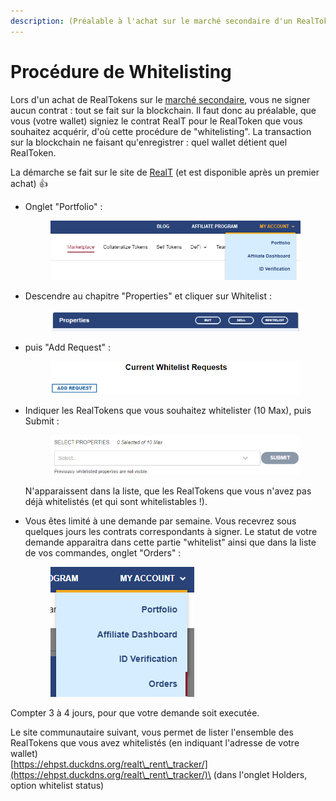 ```yaml
---
description: (Préalable à l'achat sur le marché secondaire d'un RealToken)
---
```


# Procédure de Whitelisting

Lors d'un achat de RealTokens sur le [marché secondaire](acheter-des-realtokens/), vous ne signer aucun contrat : tout se fait sur la blockchain. Il faut donc au préalable, que vous (votre wallet) signiez le contrat RealT pour le RealToken que vous souhaitez acquérir, d'où cette procédure de "whitelisting". La transaction sur la blockchain ne faisant qu'enregistrer : quel wallet détient quel RealToken.

La démarche se fait sur le site de [RealT](https://realt.co/) (et est disponible après un premier achat) :thumbsup:

*   Onglet "Portfolio"  :&#x20;

    <figure><img src="../../.gitbook/assets/image (21).png" alt=""><figcaption></figcaption></figure>
*   Descendre au chapitre "Properties" et cliquer sur Whitelist :&#x20;

    <figure><img src="../../.gitbook/assets/image (71).png" alt=""><figcaption></figcaption></figure>
*   puis "Add Request" :&#x20;

    <figure><img src="../../.gitbook/assets/image (88).png" alt=""><figcaption></figcaption></figure>
*   Indiquer les RealTokens que vous souhaitez whitelister (10 Max), puis Submit :&#x20;

    <figure><img src="../../.gitbook/assets/image (83).png" alt=""><figcaption></figcaption></figure>

    N'apparaissent dans la liste, que les RealTokens que vous n'avez pas déjà whitelistés (et qui sont whitelistables !).
*   Vous êtes limité à une demande par semaine. Vous recevrez sous quelques jours les contrats correspondants à signer. Le statut de votre demande apparaitra dans cette partie "whitelist" ainsi que dans la liste de vos commandes, onglet "Orders" :&#x20;

    &#x20;

    <figure><img src="../../.gitbook/assets/image (9).png" alt=""><figcaption></figcaption></figure>

Compter 3 à 4 jours, pour que votre demande soit executée.

Le site communautaire suivant, vous permet de lister l'ensemble des RealTokens que vous avez whitelistés (en indiquant l'adresse de votre wallet) \
&#x20;                                    [https://ehpst.duckdns.org/realt\_rent\_tracker/](https://ehpst.duckdns.org/realt\_rent\_tracker/)\
(dans l'onglet Holders, option whitelist status)
